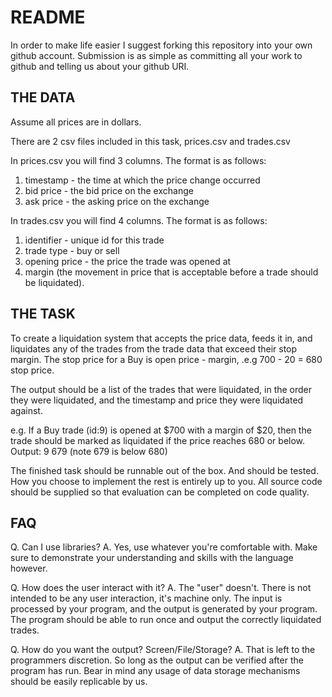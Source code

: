 README
======

In order to make life easier I suggest forking this repository into your own github account.
Submission is as simple as committing all your work to github and telling us about your github URI.

THE DATA
--------
Assume all prices are in dollars.

There are 2 csv files included in this task, prices.csv and trades.csv

In prices.csv you will find 3 columns. The format is as follows:

1. timestamp - the time at which the price change occurred
2. bid price - the bid price on the exchange
3. ask price - the asking price on the exchange

In trades.csv you will find 4 columns. The format is as follows:

1. identifier - unique id for this trade
2. trade type - buy or sell
3. opening price - the price the trade was opened at
4. margin (the movement in price that is acceptable before a trade should be liquidated).


THE TASK
--------

To create a liquidation system that accepts the price data, feeds it in, and liquidates any of the trades from the trade data that exceed their stop margin. The stop price for a Buy is open price - margin, .e.g 700 - 20 = 680 stop price.

The output should be a list of the trades that were liquidated, in the order they were liquidated, and the timestamp and price they were liquidated against.
  
e.g.
If a Buy trade (id:9) is opened at $700 with a margin of $20,
then the trade should be marked as liquidated if the price
reaches 680 or below.
Output:
9 <timestamp of price change> 679 (note 679 is below 680)

The finished task should be runnable out of the box. And should be tested. How you choose to implement the rest is entirely up to you. All source code should be supplied so that evaluation can be completed on code quality.


FAQ
---

Q. Can I use libraries?
A. Yes, use whatever you're comfortable with. Make sure to demonstrate your understanding and skills with the language however.

Q. How does the user interact with it?
A. The "user" doesn't. There is not intended to be any user interaction, it's machine only. The input is processed by your program, and the output is generated by your program. The program should be able to run once and output the correctly liquidated trades.

Q. How do you want the output? Screen/File/Storage?
A. That is left to the programmers discretion. So long as the output can be verified after the program has run. Bear in mind any usage of data storage mechanisms should be easily replicable by us.
